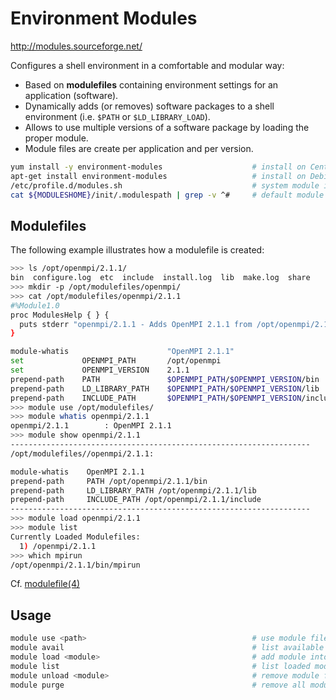 # Environment Modules

http://modules.sourceforge.net/

Configures a shell environment in a comfortable and modular way:

* Based on **modulefiles** containing environment settings for an application (software).
* Dynamically adds (or removes) software packages to a shell environment (i.e. `$PATH` or `$LD_LIBRARY_LOAD`).
* Allows to use multiple versions of a software package by loading the proper module.
* Module files are create per application and per version.

```bash
yum install -y environment-modules                    # install on CentOS
apt-get install environment-modules                   # install on Debian
/etc/profile.d/modules.sh                             # system module initialization
cat ${MODULESHOME}/init/.modulespath | grep -v ^#     # default module search path
```

## Modulefiles

The following example illustrates how a modulefile is created:

```bash
>>> ls /opt/openmpi/2.1.1/
bin  configure.log  etc  include  install.log  lib  make.log  share
>>> mkdir -p /opt/modulefiles/openmpi/
>>> cat /opt/modulefiles/openmpi/2.1.1
#%Module1.0
proc ModulesHelp { } {
  puts stderr "openmpi/2.1.1 - Adds OpenMPI 2.1.1 from /opt/openmpi/2.1.1 to the environment."
}

module-whatis                      "OpenMPI 2.1.1"
set             OPENMPI_PATH       /opt/openmpi
set             OPENMPI_VERSION    2.1.1
prepend-path    PATH               $OPENMPI_PATH/$OPENMPI_VERSION/bin
prepend-path    LD_LIBRARY_PATH    $OPENMPI_PATH/$OPENMPI_VERSION/lib
prepend-path    INCLUDE_PATH       $OPENMPI_PATH/$OPENMPI_VERSION/include
>>> module use /opt/modulefiles/
>>> module whatis openmpi/2.1.1
openmpi/2.1.1        : OpenMPI 2.1.1
>>> module show openmpi/2.1.1
-------------------------------------------------------------------
/opt/modulefiles//openmpi/2.1.1:

module-whatis    OpenMPI 2.1.1
prepend-path     PATH /opt/openmpi/2.1.1/bin
prepend-path     LD_LIBRARY_PATH /opt/openmpi/2.1.1/lib
prepend-path     INCLUDE_PATH /opt/openmpi/2.1.1/include
-------------------------------------------------------------------
>>> module load openmpi/2.1.1
>>> module list
Currently Loaded Modulefiles:
  1) /openmpi/2.1.1
>>> which mpirun
/opt/openmpi/2.1.1/bin/mpirun
```

Cf. [modulefile(4)](http://modules.sourceforge.net/c/modulefile.html)

## Usage

```bash
module use <path>                                     # use module files from given path
module avail                                          # list available modules
module load <module>                                  # add module into the environment
module list                                           # list loaded module
module unload <module>                                # remove module from the environment
module purge                                          # remove all modules from the environment
```

